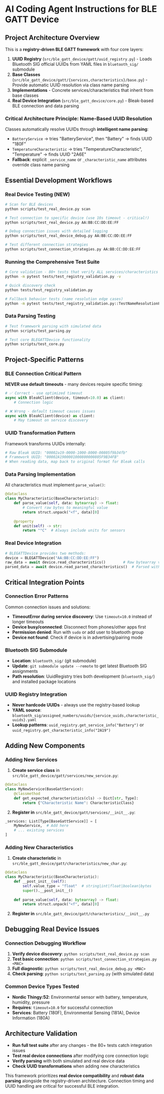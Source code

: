 # AI Coding Agent Instructions for BLE GATT Device

## Project Architecture Overview

This is a **registry-driven BLE GATT framework** with four core layers:

1. **UUID Registry** (`src/ble_gatt_device/gatt/uuid_registry.py`) - Loads Bluetooth SIG official UUIDs from YAML files in `bluetooth_sig/` submodule
2. **Base Classes** (`src/ble_gatt_device/gatt/{services,characteristics}/base.py`) - Provide automatic UUID resolution via class name parsing
3. **Implementations** - Concrete services/characteristics that inherit from base classes
4. **Real Device Integration** (`src/ble_gatt_device/core.py`) - Bleak-based BLE connection and data parsing

### Critical Architecture Principle: Name-Based UUID Resolution

Classes automatically resolve UUIDs through **intelligent name parsing**:
- `BatteryService` → tries "BatteryService", then "Battery" → finds UUID "180F"
- `TemperatureCharacteristic` → tries "TemperatureCharacteristic", "Temperature" → finds UUID "2A6E"
- **Fallback**: explicit `_service_name` or `_characteristic_name` attributes override class name parsing

## Essential Development Workflows

### Real Device Testing (NEW)
```bash
# Scan for BLE devices
python scripts/test_real_device.py scan

# Test connection to specific device (use 10s timeout - critical!)
python scripts/test_real_device.py AA:BB:CC:DD:EE:FF

# Debug connection issues with detailed logging
python scripts/test_real_device_debug.py AA:BB:CC:DD:EE:FF

# Test different connection strategies
python scripts/test_connection_strategies.py AA:BB:CC:DD:EE:FF
```

### Running the Comprehensive Test Suite
```bash
# Core validation - 80+ tests that verify ALL services/characteristics
python -m pytest tests/test_registry_validation.py -v

# Quick discovery check
python tests/test_registry_validation.py

# Fallback behavior tests (name resolution edge cases)  
python -m pytest tests/test_registry_validation.py::TestNameResolutionFallback -v
```

### Data Parsing Testing
```bash
# Test framework parsing with simulated data
python scripts/test_parsing.py

# Test core BLEGATTDevice functionality
python scripts/test_core.py
```

## Project-Specific Patterns

### BLE Connection Critical Pattern
**NEVER use default timeouts** - many devices require specific timing:
```python
# ✅ Correct - use optimized timeout
async with BleakClient(device, timeout=10.0) as client:
    # Connection logic

# ❌ Wrong - default timeout causes issues
async with BleakClient(device) as client:
    # May timeout on service discovery
```

### UUID Transformation Pattern
Framework transforms UUIDs internally:
```python
# Raw Bleak UUID: "00002a19-0000-1000-8000-00805f9b34fb"
# Framework UUID: "00002A1900001000800000805F9B34FB"
# When reading data, map back to original format for Bleak calls
```

### Data Parsing Implementation
All characteristics must implement `parse_value()`:
```python
@dataclass
class MyCharacteristic(BaseCharacteristic):
    def parse_value(self, data: bytearray) -> float:
        # Convert raw bytes to meaningful value
        return struct.unpack("<f", data)[0]
    
    @property
    def unit(self) -> str:
        return "°C"  # Always include units for sensors
```

### Real Device Integration
```python
# BLEGATTDevice provides two methods:
device = BLEGATTDevice("AA:BB:CC:DD:EE:FF")
raw_data = await device.read_characteristics()        # Raw bytearray values
parsed_data = await device.read_parsed_characteristics()  # Parsed with units
```

## Critical Integration Points

### Connection Error Patterns
Common connection issues and solutions:
- **TimeoutError during service discovery**: Use `timeout=10.0` instead of longer timeouts
- **Device busy/connected**: Disconnect from phones/other apps first
- **Permission denied**: Run with `sudo` or add user to bluetooth group
- **Device not found**: Check if device is in advertising/pairing mode

### Bluetooth SIG Submodule
- **Location**: `bluetooth_sig/` (git submodule)
- **Update**: `git submodule update --remote` to get latest Bluetooth SIG assignments
- **Path resolution**: UuidRegistry tries both development (`bluetooth_sig/`) and installed package locations

### UUID Registry Integration
- **Never hardcode UUIDs** - always use the registry-based lookup
- **YAML source**: `bluetooth_sig/assigned_numbers/uuids/{service_uuids,characteristic_uuids}.yaml`
- **Lookup patterns**: `uuid_registry.get_service_info("Battery")` or `uuid_registry.get_characteristic_info("2A19")`

## Adding New Components

### Adding New Services
1. **Create service class** in `src/ble_gatt_device/gatt/services/new_service.py`:
```python
@dataclass
class MyNewService(BaseGattService):
    @classmethod
    def get_expected_characteristics(cls) -> Dict[str, Type]:
        return {"Characteristic Name": CharacteristicClass}
```

2. **Register in** `src/ble_gatt_device/gatt/services/__init__.py`:
```python
_services: List[Type[BaseGattService]] = [
    MyNewService,  # Add here
    # ... existing services
]
```

### Adding New Characteristics
1. **Create characteristic** in `src/ble_gatt_device/gatt/characteristics/new_char.py`:
```python
@dataclass
class MyCharacteristic(BaseCharacteristic):
    def __post_init__(self):
        self.value_type = "float"  # string|int|float|boolean|bytes
        super().__post_init__()
    
    def parse_value(self, data: bytearray) -> float:
        return struct.unpack("<f", data)[0]
```

2. **Register in** `src/ble_gatt_device/gatt/characteristics/__init__.py`

## Debugging Real Device Issues

### Connection Debugging Workflow
1. **Verify device discovery**: `python scripts/test_real_device.py scan`
2. **Test basic connection**: `python scripts/test_connection_strategies.py <MAC>`
3. **Full diagnostic**: `python scripts/test_real_device_debug.py <MAC>`
4. **Check parsing**: `python scripts/test_parsing.py` (with simulated data)

### Common Device Types Tested
- **Nordic Thingy:52**: Environmental sensor with battery, temperature, humidity, pressure
- **Requires**: `timeout=10.0` for successful connection
- **Services**: Battery (180F), Environmental Sensing (181A), Device Information (180A)

## Architecture Validation
- **Run full test suite** after any changes - the 80+ tests catch integration issues
- **Test real device connections** after modifying core connection logic
- **Verify parsing** with both simulated and real device data
- **Check UUID transformations** when adding new characteristics

This framework prioritizes **real device compatibility** and **robust data parsing** alongside the registry-driven architecture. Connection timing and UUID handling are critical for successful BLE integration.
